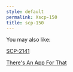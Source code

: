 ```yaml
---
style: default
permalink: Xscp-150
title: scp-150
---
```

You may also like:

[SCP-2141](http://scp-wiki.net/scp-2141)

[There's An App For That](http://scp-wiki.net/theres-an-app-for-that)
